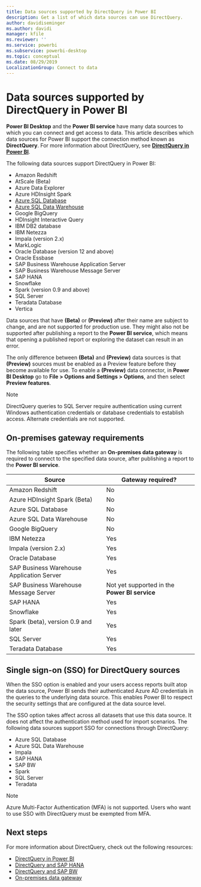 ```yaml
---
title: Data sources supported by DirectQuery in Power BI
description: Get a list of which data sources can use DirectQuery.
author: davidiseminger
ms.author: davidi
manager: kfile
ms.reviewer: ''
ms.service: powerbi
ms.subservice: powerbi-desktop
ms.topic: conceptual
ms.date: 08/29/2019
LocalizationGroup: Connect to data
---
```


# Data sources supported by DirectQuery in Power BI

**Power BI Desktop** and the **Power BI service** have many data sources to which you can connect and get access to data. This article describes which data sources for Power BI support the connection method known as **DirectQuery**. For more information about DirectQuery, see [**DirectQuery in Power BI**](desktop-directquery-about.md).

The following data sources support DirectQuery in Power BI:

* Amazon Redshift
* AtScale (Beta)
* Azure Data Explorer
* Azure HDInsight Spark
* [Azure SQL Database](service-azure-sql-database-with-direct-connect.md)
* [Azure SQL Data Warehouse](service-azure-sql-data-warehouse-with-direct-connect.md)
* Google BigQuery
* HDInsight Interactive Query
* IBM DB2 database
* IBM Netezza
* Impala (version 2.x)
* MarkLogic
* Oracle Database (version 12 and above)
* Oracle Essbase
* SAP Business Warehouse Application Server
* SAP Business Warehouse Message Server
* SAP HANA
* Snowflake
* Spark (version 0.9 and above)
* SQL Server
* Teradata Database
* Vertica

Data sources that have **(Beta)** or **(Preview)** after their name are subject to change, and are not supported for production use. They might also not be supported after publishing a report to the **Power BI service**, which means that opening a published report or exploring the dataset can result in an error.

The only difference between **(Beta)** and **(Preview)** data sources is that **(Preview)** sources must be enabled as a Preview feature before they become available for use. To enable a **(Preview)** data connector, in **Power BI Desktop** go to **File > Options and Settings > Options**, and then select **Preview features**.

> [!NOTE]
> DirectQuery queries to SQL Server require authentication using current Windows authentication credentials or database credentials to establish access. Alternate credentials are not supported.
>

## On-premises gateway requirements
The following table specifies whether an **On-premises data gateway** is required to connect to the specified data source, after publishing a report to the **Power BI service**.

| Source | Gateway required? |
| --- | --- |
| Amazon Redshift |No |
| Azure HDInsight Spark (Beta) |No |
| Azure SQL Database |No |
| Azure SQL Data Warehouse |No |
| Google BigQuery |No |
| IBM Netezza |Yes |
| Impala (version 2.x) |Yes |
| Oracle Database |Yes |
| SAP Business Warehouse Application Server |Yes |
| SAP Business Warehouse Message Server |Not yet supported in the **Power BI service** |
| SAP HANA |Yes |
| Snowflake |Yes |
| Spark (beta), version 0.9 and later |Yes |
| SQL Server |Yes |
| Teradata Database |Yes |

## Single sign-on (SSO) for DirectQuery sources

When the SSO option is enabled and your users access reports built atop the data source, Power BI sends their authenticated Azure AD credentials in the queries to the underlying data source. This enables Power BI to respect the security settings that are configured at the data source level.

The SSO option takes affect across all datasets that use this data source. It does not affect the authentication method used for import scenarios. The following data sources support SSO for connections through DirectQuery:

- Azure SQL Database
- Azure SQL Data Warehouse
- Impala
- SAP HANA
- SAP BW
- Spark
- SQL Server
- Teradata

> [!Note]
> Azure Multi-Factor Authentication (MFA) is not supported. Users who want to use SSO with DirectQuery must be exempted from MFA.

## Next steps
For more information about DirectQuery, check out the following resources:

* [DirectQuery in Power BI](desktop-directquery-about.md)
* [DirectQuery and SAP HANA](desktop-directquery-sap-hana.md)
* [DirectQuery and SAP BW](desktop-directquery-sap-bw.md)
* [On-premises data gateway](service-gateway-onprem.md)

